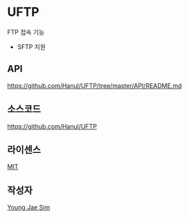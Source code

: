 # UFTP
FTP 접속 기능

- SFTP 지원

## API
https://github.com/Hanul/UFTP/tree/master/API/README.md

## 소스코드
https://github.com/Hanul/UFTP

## 라이센스
[MIT](LICENSE)

## 작성자
[Young Jae Sim](https://github.com/Hanul)